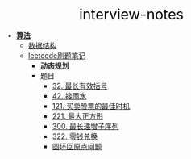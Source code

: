 <center><a href="#" target="_Self" style="font-size:28px;text-decoration:none;color:#000000;">interview-notes</a></center>

* [**算法**](算法/)
  * [数据结构](算法/datastructure/)
  * [leetcode刷题笔记](算法/leetcode/)
    * [**动态规划**](算法/leetcode/dp/)
    * 题目
      * [32. 最长有效括号](算法/leetcode/dp/32.%20最长有效括号)
      * [42. 接雨水](算法/leetcode/dp/42.%20接雨水)
      * [121. 买卖股票的最佳时机](算法/leetcode/dp/121.%20买卖股票的最佳时机)
      * [221. 最大正方形](算法/leetcode/dp/221.%20最大正方形)
      * [300. 最长递增子序列](算法/leetcode/dp/300.%20最长递增子序列)
      * [322. 零钱兑换](算法/leetcode/dp/322.%20零钱兑换)
      * [圆环回原点问题](算法/leetcode/dp/圆环回原点问题)

